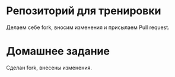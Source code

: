 # Репозиторий для тренировки

Делаем себе fork, вносим изменения и присылаем Pull request.

# Домашнее задание

Сделан fork, внесены изменения.